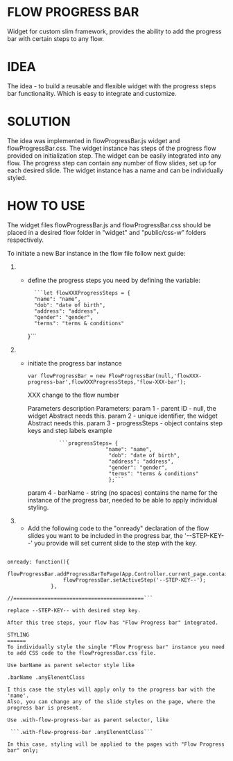 FLOW PROGRESS BAR
=================
Widget for custom slim framework, provides the ability to add the progress bar with certain steps to any flow.

IDEA
====
The idea - to build a reusable and flexible widget with the progress steps bar functionality. Which is easy to integrate and customize.

SOLUTION
========
The idea was implemented in flowProgressBar.js widget and flowProgressBar.css.
The widget instance has steps of the progress flow provided on initialization step.
The widget can be easily integrated into any flow.
The progress step can contain any number of flow slides, set up for each desired slide.
The widget instance has a name and can be individually styled.

HOW TO USE
==========
The widget files flowProgressBar.js and flowProgressBar.css should be placed in a desired flow folder in "widget" and "public/css-w" folders respectively.

To initiate a new Bar instance in the flow file follow next guide:

1. - define the progress steps you need by defining the variable:
 
           ```let flowXXXProgressSteps = {
           "name": "name",
           "dob": "date of birth",
           "address": "address",
           "gender": "gender",
           "terms": "terms & conditions"
       }```
        
2. - initiate the progress bar instance
 
       ```var flowProgressBar = new FlowProgressBar(null,'flowXXX-progress-bar',flowXXXProgressSteps,'flow-XXX-bar');```
 
       XXX change to the flow number

      Parameters description
      Parameters:
        param 1 - parent ID - null, the widget Abstract needs this.
        param 2 - unique identifier, the widget Abstract needs this.
        param 3 - progressSteps - object contains step keys and step labels
           example
            
                   ```progressSteps= {
                                  "name": "name",
                                   "dob": "date of birth",
                                   "address": "address",
                                   "gender": "gender",
                                   "terms": "terms & conditions"
                                   };```
 
        param 4 - barName - string (no spaces) contains the name for the instance of the progress bar,
                  needed to be able to apply individual styling.

3. - Add the following code to the "onready" declaration of the flow slides you want to be included in the progress bar, the '--STEP-KEY--' you provide will set current slide to the step with the key.
 
 ```//Insert Flow progress bar to the slide page
 
onready: function(){
                   flowProgressBar.addProgressBarToPage(App.Controller.current_page.container);
                   flowProgressBar.setActiveStep('--STEP-KEY--');
               },
               
//==========================================```
 
 replace --STEP-KEY-- with desired step key.

 After this tree steps, your flow has "Flow Progress bar" integrated.

 STYLING
 ======
 To individually style the single "Flow Progress bar" instance you need to add CSS code to the flowProgressBar.css file.

 Use barName as parent selector style like

 .barName .anyElenentClass

 I this case the styles will apply only to the progress bar with the 'name'.
 Also, you can change any of the slide styles on the page, where the progress bar is present.

 Use .with-flow-progress-bar as parent selector, like
 
  ```.with-flow-progress-bar .anyElenentClass```
 
In this case, styling will be applied to the pages with "Flow Progress bar" only;
